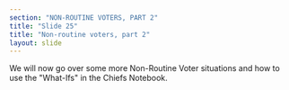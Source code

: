 ```yaml
---
section: "NON-ROUTINE VOTERS, PART 2"
title: "Slide 25"
title: "Non-routine voters, part 2"
layout: slide
---
```


We will now go over some more Non-Routine Voter situations and how to use the "What-Ifs" in the Chiefs Notebook.



